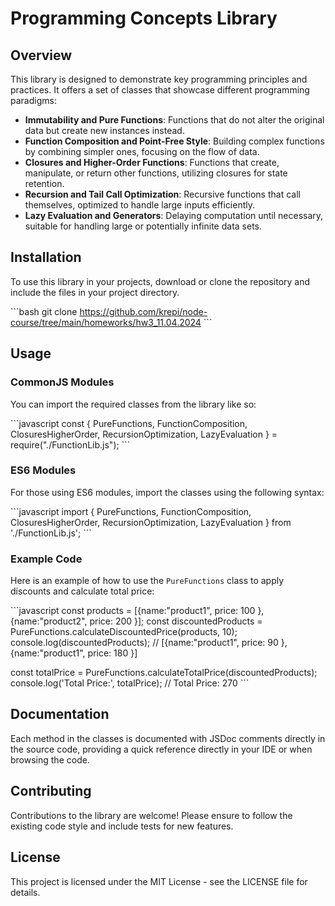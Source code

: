 # Programming Concepts Library

## Overview

This library is designed to demonstrate key programming principles and practices. It offers a set of classes that showcase different programming paradigms:

- **Immutability and Pure Functions**: Functions that do not alter the original data but create new instances instead.
- **Function Composition and Point-Free Style**: Building complex functions by combining simpler ones, focusing on the flow of data.
- **Closures and Higher-Order Functions**: Functions that create, manipulate, or return other functions, utilizing closures for state retention.
- **Recursion and Tail Call Optimization**: Recursive functions that call themselves, optimized to handle large inputs efficiently.
- **Lazy Evaluation and Generators**: Delaying computation until necessary, suitable for handling large or potentially infinite data sets.

## Installation

To use this library in your projects, download or clone the repository and include the files in your project directory.

\```bash
git clone https://github.com/krepi/node-course/tree/main/homeworks/hw3_11.04.2024
\```

## Usage

### CommonJS Modules

You can import the required classes from the library like so:

\```javascript
const { PureFunctions, FunctionComposition, ClosuresHigherOrder, RecursionOptimization, LazyEvaluation } = require("./FunctionLib.js");
\```

### ES6 Modules

For those using ES6 modules, import the classes using the following syntax:

\```javascript
import { PureFunctions, FunctionComposition, ClosuresHigherOrder, RecursionOptimization, LazyEvaluation } from './FunctionLib.js';
\```

### Example Code

Here is an example of how to use the `PureFunctions` class to apply discounts and calculate total price:

\```javascript
const products = [{name:"product1", price: 100 }, {name:"product2", price: 200 }];
const discountedProducts = PureFunctions.calculateDiscountedPrice(products, 10);
console.log(discountedProducts); // [{name:"product1", price: 90 }, {name:"product1", price: 180 }]

const totalPrice = PureFunctions.calculateTotalPrice(discountedProducts);
console.log('Total Price:', totalPrice); // Total Price: 270
\```

## Documentation

Each method in the classes is documented with JSDoc comments directly in the source code, providing a quick reference directly in your IDE or when browsing the code.

## Contributing

Contributions to the library are welcome! Please ensure to follow the existing code style and include tests for new features.

## License

This project is licensed under the MIT License - see the LICENSE file for details.
